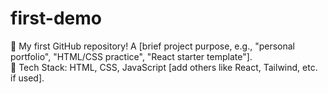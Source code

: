 # first-demo
🚀 My first GitHub repository! A [brief project purpose, e.g., "personal portfolio", "HTML/CSS practice", "React starter template"]. 
<br>
 🔧 Tech Stack: HTML, CSS, JavaScript [add others like React, Tailwind, etc. if used].
